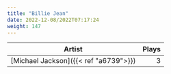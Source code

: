 ```yaml
---
title: "Billie Jean"
date: 2022-12-08/2022T07:17:24
weight: 147
---
```




 Artist | Plays 
----- | -----:
[Michael Jackson]({{< ref "a6739">}}) | 3
